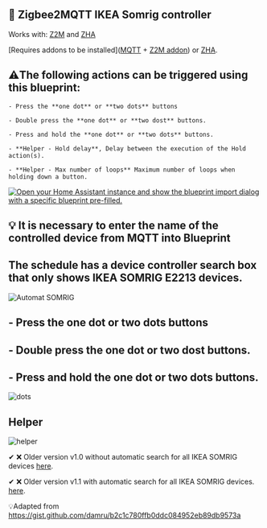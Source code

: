 ##  🔵 Zigbee2MQTT IKEA Somrig controller
Works with: [Z2M](https://www.zigbee2mqtt.io) and [ZHA](https://www.home-assistant.io/integrations/zha)

[Requires addons to be installed]([MQTT](https://www.home-assistant.io/integrations/mqtt)
    + [Z2M addon](https://www.zigbee2mqtt.io/guide/installation/03_ha_addon.html)) or [ZHA](https://www.home-assistant.io/integrations/zha).

## ⚠️The following actions can be triggered using this blueprint:
    - Press the **one dot** or **two dots** buttons

    - Double press the **one dot** or **two dost** buttons.

    - Press and hold the **one dot** or **two dots** buttons. 
   
    - **Helper - Hold delay**, Delay between the execution of the Hold action(s). 
  
    - **Helper - Max number of loops** Maximum number of loops when holding down a button. 


[![Open your Home Assistant instance and show the blueprint import dialog with a specific blueprint pre-filled.](https://my.home-assistant.io/badges/blueprint_import.svg)](https://my.home-assistant.io/redirect/blueprint_import/?blueprint_url=https://gist.github.com/Bearstorm/0cb9d90b68e6f8df6f5313cdf13aacef#file-z2m-zha-ikea_somrig-controller-_v1-2-yaml)

## :bulb: It is necessary to enter the name of the controlled device from MQTT into Blueprint

## The schedule has a device controller search box that only shows IKEA SOMRIG E2213 devices.

![Automat SOMRIG](https://github.com/user-attachments/assets/8c9e0822-45c4-4362-bff9-630ae746ec30)


## - Press the **one dot** or **two dots** buttons

## - Double press the **one dot** or **two dost** buttons.

## - Press and hold the **one dot** or **two dots** buttons.

![dots](https://github.com/user-attachments/assets/399c6dbc-ee8d-4375-a471-e29fe79ac7b5)

## Helper

![helper](https://github.com/user-attachments/assets/8a23d865-1238-4fd9-95e0-a54f47aab5da)

✔ ❌ Older version v1.0 without automatic search for all IKEA SOMRIG devices  [here](https://gist.github.com/Bearstorm/eb7565573c76c082bdc4729e6cc3c0c8).

✔ ❌ Older version v1.1 with automatic search for all IKEA SOMRIG devices. [here](https://gist.github.com/Bearstorm/72691b3dc94709780326e2275e03d169).

💡Adapted from https://gist.github.com/damru/b2c1c780ffb0ddc084952eb89db9573a
